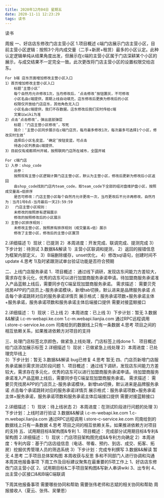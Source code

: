 ```yaml
---
title: 2020年12月04日 星期五
date: 2020-11-11 12:23:29
tags: 读书
---	
```

读书
 
周报
一、好店店东修改门店主营小区
  1.项目概述
	c端门店展示门店主营小区，目前主营小区逻辑：按照3个月内成交量（二手+新房+租赁）最多的小区认定。此种认定逻辑单纯从结果角度出发，但展示在c端的主营小区属于门店深耕某个小区的展示，与成交结果不一定完全一致。此次更改将门店主营小区的设置权限交给店东。
	
	For b端 店东页面增加修改主营小区入口
	1）首页增加修改主营小区入口
		标题‘主营小区’
		每个自然月允许修改1次，当月修改后，‘点击修改’按钮置灰，不可修改
		小区名由c端提供，首期上线自动填充，店东修改后更换为修改后的小区
		权限仅开放给门店店东，其他角色无入口
		小区名由c端提供，我们不存数据，店东修改后我们实时传给c端
		文案以wiki为准
	2）点击‘点击修改’，弹出底部弹层
		标题：‘门店主营小区修改’，写死
		简介：‘主营小区同步展示在c端门店页，每月最多修改1次，每次最多可选择1个小区，修改实时生效’
		选择后小区名变蓝，‘确定’按钮变蓝，可点击
		待选小区列表由c端提供、
	3）目前仅有成都郑州开城，按照联网门店所在城市，全国开城

	For c端门店
	1）入参：shop_code
		出参：
		按照现有主营小区逻辑计算门店主营小区，默认为主营小区，修改后更新为修改后小区返回
		由shop_code找到门店内team_code，取team_code下全部的组对盘维护盘小区，按照成交量高→低排序
		是否可修改：门店主营小区每个自然月允许更改一次，当月更改后不允许再修改，自然月为：当月1号0点-当月最后一天23:59:59
	2）	门店主营小区规则：
		未修改的按照原有逻辑展示
		修改的按照修改后的小区展示
	3）主营小区排序规则：
		未修改主营小区，按照原有排序规则（成交量高→低）展示
		修改了主营小区，修改后的主营小区置顶
  2.详细描述
	1）现状：已提测
	2）本周进度：开发完成、联调完成、提测完成
	3）下步计划：待测试
  3.数据&&解读
	1）主营小区联调和提测，
	2）返回的报错信息为框架内部定义，
	3）B端删除缓存，unset优化，
	4）修改sql语句，创建时间不update
  4.思考
	1)及时紧跟测试单台验证功能是否符合预期

二、上线门店服务承诺
  1．项目概述：
	 	通过线下调研，发现店东间能力方差较大，需求存在多元化，优秀的店东可以进行加盟商服务承诺申请。待加盟商服务承诺准入产品蓝鲸上线后，需要同步在C端呈现加盟商服务承诺。
	需求描述：
		需要贝壳找房APP的门店页上-服务承诺模块，新增tab切换，默认进来是品牌服务承诺
		点击每个承诺跳转对应的服务承诺详情页
		展示格式：服务承诺项数+服务承诺主体+服务承诺，服务承诺项数和服务承诺主体后端接口提供	
		需要对接蓝鲸接口

  2.详细描述：
		1）现状：已上线
		2）本周进度：已上线
		3）下步计划：暂无
  3.数据&&解读
		i.c-m-webapi.ke.com
		1.c-m.webapi.lianjia.com
		通过RPC远程调用
		i.store-c-service.ke.com
		司南给到的数据线上只有一条数据
  4.思考
	 项目之间的相互依赖关系，如果推进依赖方对项目的支持

三、处理门店标签北京颜色，做紧急上线处理，门店标签上线done
	1．	项目概述
		给门店添加展示标签
	2.详细描述
		1）现状：已做紧急上线处理
		2）本周进度：已处理完毕线上		
		3）下步计划：暂无
	3.数据&&解读
		bug已修复
	4.思考
		暂无
四、门店页新增门店服务承诺展示需求测试阶段问题
  1．项目概述：
	 	通过线下调研，发现店东间能力方差较大，需求存在多元化，优秀的店东可以进行加盟商服务承诺申请。待加盟商服务承诺准入产品蓝鲸上线后，需要同步在C端呈现加盟商服务承诺。
	需求描述：
		需要贝壳找房APP的门店页上-服务承诺模块，新增tab切换，默认进来是品牌服务承诺
		点击每个承诺跳转对应的服务承诺详情页
		展示格式：服务承诺项数+服务承诺主体+服务承诺，服务承诺项数和服务承诺主体后端接口提供	
		需要对接蓝鲸接口

  2.详细描述：
		1）现状：待上线状态
		2）本周进度：在测试阶段进行问题的处理
		3）下步计划：上线时进行验证
  3.数据&&解读
		i.c-m-webapi.ke.com
		1.c-m.webapi.lianjia.com
		通过RPC远程调用
		i.store-c-service.ke.com
		司南给到的数据线上只有一条数据
  4.思考
	 项目之间的相互依赖关系，如果推进依赖方对项目的支持
五、试用期目标&架构图&专利
	1．项目概述：
		完成部分试用期目标&专利&架构图
	2.详细描述：
		1）现状：门店项目架构图完成&&专利方向确定
		2）本周进度：专利内容：基于门店店组信息（电话、带看、预约、到店、成交、拓客、拓房）挖掘优秀管理人员的筛选系统
		3）下步计划：完成专利撰写
	3.数据&&解读
		暂无
	4.思考
	 二手项目总体架构图
本周收获与反思
	多和不同部门人进行协调和沟通
本周其他报备事项
下周工作及目标建议聚焦在最重要的5项工作上
1、好店店东修改门店主营小区
2、试用期目标&二手项目架构图&写新人串讲wiki
3、出专利
4、出主营小区接口&和B端C端联调

下周其他报备事项
需要哪些协同和帮助
需要张伟老师和志斌的相关协同和帮助
周报接收人（夏云、张伟、吴肇恩）
